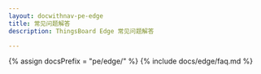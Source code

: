 ```yaml
---
layout: docwithnav-pe-edge
title: 常见问题解答
description: ThingsBoard Edge 常见问题解答

---
```


{% assign docsPrefix = "pe/edge/" %}
{% include docs/edge/faq.md %}